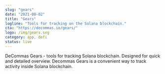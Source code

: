 ```yaml
---
slug: "gears"
date: "2021-08-02"
title: "Gears"
logline: "Tools for tracking on the Solana blockchain."
cta: "https://decommas.io/gears/"
logo: /img/gears.svg
category: app, defi
status: live
---
```


DeCommas Gears - tools for tracking Solana blockchain. Designed for quick and detailed overview. Decommas Gears is a convenient way to track activity inside Solana blockchain.

